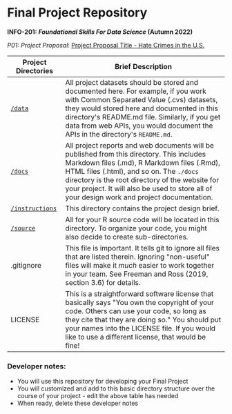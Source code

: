 # Final Project Repository

**INFO-201: *Foundational Skills For Data Science* (Autumn 2022)**

*P01: Project Proposal*: [Project Proposal Title - Hate Crimes in the U.S.](./docs/p01-proposal.md)

| Project Directories               | Brief Description                                                                                                                                                                                                                                                                                                                       |
|-----------------------------------|-----------------------------------------------------------------------------------------------------------------------------------------------------------------------------------------------------------------------------------------------------------------------------------------------------------------------------------------|
| [`/data`](./data)                 | All project datasets should be stored and documented here. For example, if you work with Common Separated Value (.cvs) datasets, they would stored here and documented in this directory's README.md file. Similarly, if you get data from web APIs, you would document the APIs in the directory's `README.md`.                        |
| [`/docs`](./docs)                 | All project reports and web documents will be published from this directory. This includes Markdown files (.md), R Markdown files (.Rmd), HTML files (.html), and so on. The `./docs` directory is the root directory of the website for your project. It will also be used to store all of your design work and project documentation. |
| [`/instructions`](./instructions) | This directory contains the project design brief.                                                                                                                                                                                                                                                                                       |
| [`/source`](./source)             | All for your R source code will be located in this directory. To organize your code, you might also decide to create sub-directories.                                                                                                                                                                                                   |
| .gitignore                        | This file is important. It tells git to ignore all files that are listed therein. Ignoring "non-useful" files will make it *much* easier to work together in your team. See Freeman and Ross (2019, section 3.6) for details.                                                                                                           |
| LICENSE                           | This is a straightforward software license that basically says "You own the copyright of your code. Others can use your code, so long as they cite that they are doing so." You should put your names into the LICENSE file. If you would like to use a different license, that would be fine!                                          |

### Developer notes:

-   You will use this repository for developing your Final Project
-   You will customized and add to this basic directory structure over the course of your project - edit the above table has needed
-   When ready, delete these developer notes
